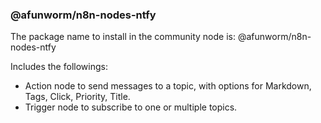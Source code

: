### @afunworm/n8n-nodes-ntfy

The package name to install in the community node is: @afunworm/n8n-nodes-ntfy

Includes the followings:

- Action node to send messages to a topic, with options for Markdown, Tags, Click, Priority, Title.
- Trigger node to subscribe to one or multiple topics.
